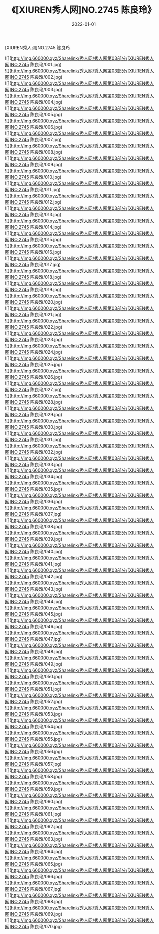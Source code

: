 ﻿---
layout: post
title:  《[XIUREN秀人网]NO.2745 陈良玲》
date:   2022-01-01
img: http://img.660000.xyz/Sharelink/秀人网/秀人网第03部分/[XIUREN秀人网]NO.2745 陈良玲/000.jpg
categories: [美女, 清纯, 唯美]
---

[XIUREN秀人网]NO.2745 陈良玲

 ![](http://img.660000.xyz/Sharelink/秀人网/秀人网第03部分/[XIUREN秀人网]NO.2745 陈良玲/001.jpg) <br>![](http://img.660000.xyz/Sharelink/秀人网/秀人网第03部分/[XIUREN秀人网]NO.2745 陈良玲/002.jpg) <br>![](http://img.660000.xyz/Sharelink/秀人网/秀人网第03部分/[XIUREN秀人网]NO.2745 陈良玲/003.jpg) <br>![](http://img.660000.xyz/Sharelink/秀人网/秀人网第03部分/[XIUREN秀人网]NO.2745 陈良玲/004.jpg) <br>![](http://img.660000.xyz/Sharelink/秀人网/秀人网第03部分/[XIUREN秀人网]NO.2745 陈良玲/005.jpg) <br>![](http://img.660000.xyz/Sharelink/秀人网/秀人网第03部分/[XIUREN秀人网]NO.2745 陈良玲/006.jpg) <br>![](http://img.660000.xyz/Sharelink/秀人网/秀人网第03部分/[XIUREN秀人网]NO.2745 陈良玲/007.jpg) <br>![](http://img.660000.xyz/Sharelink/秀人网/秀人网第03部分/[XIUREN秀人网]NO.2745 陈良玲/008.jpg) <br>![](http://img.660000.xyz/Sharelink/秀人网/秀人网第03部分/[XIUREN秀人网]NO.2745 陈良玲/009.jpg) <br>![](http://img.660000.xyz/Sharelink/秀人网/秀人网第03部分/[XIUREN秀人网]NO.2745 陈良玲/010.jpg) <br>![](http://img.660000.xyz/Sharelink/秀人网/秀人网第03部分/[XIUREN秀人网]NO.2745 陈良玲/011.jpg) <br>![](http://img.660000.xyz/Sharelink/秀人网/秀人网第03部分/[XIUREN秀人网]NO.2745 陈良玲/012.jpg) <br>![](http://img.660000.xyz/Sharelink/秀人网/秀人网第03部分/[XIUREN秀人网]NO.2745 陈良玲/013.jpg) <br>![](http://img.660000.xyz/Sharelink/秀人网/秀人网第03部分/[XIUREN秀人网]NO.2745 陈良玲/014.jpg) <br>![](http://img.660000.xyz/Sharelink/秀人网/秀人网第03部分/[XIUREN秀人网]NO.2745 陈良玲/015.jpg) <br>![](http://img.660000.xyz/Sharelink/秀人网/秀人网第03部分/[XIUREN秀人网]NO.2745 陈良玲/016.jpg) <br>![](http://img.660000.xyz/Sharelink/秀人网/秀人网第03部分/[XIUREN秀人网]NO.2745 陈良玲/017.jpg) <br>![](http://img.660000.xyz/Sharelink/秀人网/秀人网第03部分/[XIUREN秀人网]NO.2745 陈良玲/018.jpg) <br>![](http://img.660000.xyz/Sharelink/秀人网/秀人网第03部分/[XIUREN秀人网]NO.2745 陈良玲/019.jpg) <br>![](http://img.660000.xyz/Sharelink/秀人网/秀人网第03部分/[XIUREN秀人网]NO.2745 陈良玲/020.jpg) <br>![](http://img.660000.xyz/Sharelink/秀人网/秀人网第03部分/[XIUREN秀人网]NO.2745 陈良玲/021.jpg) <br>![](http://img.660000.xyz/Sharelink/秀人网/秀人网第03部分/[XIUREN秀人网]NO.2745 陈良玲/022.jpg) <br>![](http://img.660000.xyz/Sharelink/秀人网/秀人网第03部分/[XIUREN秀人网]NO.2745 陈良玲/023.jpg) <br>![](http://img.660000.xyz/Sharelink/秀人网/秀人网第03部分/[XIUREN秀人网]NO.2745 陈良玲/024.jpg) <br>![](http://img.660000.xyz/Sharelink/秀人网/秀人网第03部分/[XIUREN秀人网]NO.2745 陈良玲/025.jpg) <br>![](http://img.660000.xyz/Sharelink/秀人网/秀人网第03部分/[XIUREN秀人网]NO.2745 陈良玲/026.jpg) <br>![](http://img.660000.xyz/Sharelink/秀人网/秀人网第03部分/[XIUREN秀人网]NO.2745 陈良玲/027.jpg) <br>![](http://img.660000.xyz/Sharelink/秀人网/秀人网第03部分/[XIUREN秀人网]NO.2745 陈良玲/028.jpg) <br>![](http://img.660000.xyz/Sharelink/秀人网/秀人网第03部分/[XIUREN秀人网]NO.2745 陈良玲/029.jpg) <br>![](http://img.660000.xyz/Sharelink/秀人网/秀人网第03部分/[XIUREN秀人网]NO.2745 陈良玲/030.jpg) <br>![](http://img.660000.xyz/Sharelink/秀人网/秀人网第03部分/[XIUREN秀人网]NO.2745 陈良玲/031.jpg) <br>![](http://img.660000.xyz/Sharelink/秀人网/秀人网第03部分/[XIUREN秀人网]NO.2745 陈良玲/032.jpg) <br>![](http://img.660000.xyz/Sharelink/秀人网/秀人网第03部分/[XIUREN秀人网]NO.2745 陈良玲/033.jpg) <br>![](http://img.660000.xyz/Sharelink/秀人网/秀人网第03部分/[XIUREN秀人网]NO.2745 陈良玲/034.jpg) <br>![](http://img.660000.xyz/Sharelink/秀人网/秀人网第03部分/[XIUREN秀人网]NO.2745 陈良玲/035.jpg) <br>![](http://img.660000.xyz/Sharelink/秀人网/秀人网第03部分/[XIUREN秀人网]NO.2745 陈良玲/036.jpg) <br>![](http://img.660000.xyz/Sharelink/秀人网/秀人网第03部分/[XIUREN秀人网]NO.2745 陈良玲/037.jpg) <br>![](http://img.660000.xyz/Sharelink/秀人网/秀人网第03部分/[XIUREN秀人网]NO.2745 陈良玲/038.jpg) <br>![](http://img.660000.xyz/Sharelink/秀人网/秀人网第03部分/[XIUREN秀人网]NO.2745 陈良玲/039.jpg) <br>![](http://img.660000.xyz/Sharelink/秀人网/秀人网第03部分/[XIUREN秀人网]NO.2745 陈良玲/040.jpg) <br>![](http://img.660000.xyz/Sharelink/秀人网/秀人网第03部分/[XIUREN秀人网]NO.2745 陈良玲/041.jpg) <br>![](http://img.660000.xyz/Sharelink/秀人网/秀人网第03部分/[XIUREN秀人网]NO.2745 陈良玲/042.jpg) <br>![](http://img.660000.xyz/Sharelink/秀人网/秀人网第03部分/[XIUREN秀人网]NO.2745 陈良玲/043.jpg) <br>![](http://img.660000.xyz/Sharelink/秀人网/秀人网第03部分/[XIUREN秀人网]NO.2745 陈良玲/044.jpg) <br>![](http://img.660000.xyz/Sharelink/秀人网/秀人网第03部分/[XIUREN秀人网]NO.2745 陈良玲/045.jpg) <br>![](http://img.660000.xyz/Sharelink/秀人网/秀人网第03部分/[XIUREN秀人网]NO.2745 陈良玲/046.jpg) <br>![](http://img.660000.xyz/Sharelink/秀人网/秀人网第03部分/[XIUREN秀人网]NO.2745 陈良玲/047.jpg) <br>![](http://img.660000.xyz/Sharelink/秀人网/秀人网第03部分/[XIUREN秀人网]NO.2745 陈良玲/048.jpg) <br>![](http://img.660000.xyz/Sharelink/秀人网/秀人网第03部分/[XIUREN秀人网]NO.2745 陈良玲/049.jpg) <br>![](http://img.660000.xyz/Sharelink/秀人网/秀人网第03部分/[XIUREN秀人网]NO.2745 陈良玲/050.jpg) <br>![](http://img.660000.xyz/Sharelink/秀人网/秀人网第03部分/[XIUREN秀人网]NO.2745 陈良玲/051.jpg) <br>![](http://img.660000.xyz/Sharelink/秀人网/秀人网第03部分/[XIUREN秀人网]NO.2745 陈良玲/052.jpg) <br>![](http://img.660000.xyz/Sharelink/秀人网/秀人网第03部分/[XIUREN秀人网]NO.2745 陈良玲/053.jpg) <br>![](http://img.660000.xyz/Sharelink/秀人网/秀人网第03部分/[XIUREN秀人网]NO.2745 陈良玲/054.jpg) <br>![](http://img.660000.xyz/Sharelink/秀人网/秀人网第03部分/[XIUREN秀人网]NO.2745 陈良玲/055.jpg) <br>![](http://img.660000.xyz/Sharelink/秀人网/秀人网第03部分/[XIUREN秀人网]NO.2745 陈良玲/056.jpg) <br>![](http://img.660000.xyz/Sharelink/秀人网/秀人网第03部分/[XIUREN秀人网]NO.2745 陈良玲/057.jpg) <br>![](http://img.660000.xyz/Sharelink/秀人网/秀人网第03部分/[XIUREN秀人网]NO.2745 陈良玲/058.jpg) <br>![](http://img.660000.xyz/Sharelink/秀人网/秀人网第03部分/[XIUREN秀人网]NO.2745 陈良玲/059.jpg) <br>![](http://img.660000.xyz/Sharelink/秀人网/秀人网第03部分/[XIUREN秀人网]NO.2745 陈良玲/060.jpg) <br>![](http://img.660000.xyz/Sharelink/秀人网/秀人网第03部分/[XIUREN秀人网]NO.2745 陈良玲/061.jpg) <br>![](http://img.660000.xyz/Sharelink/秀人网/秀人网第03部分/[XIUREN秀人网]NO.2745 陈良玲/062.jpg) <br>![](http://img.660000.xyz/Sharelink/秀人网/秀人网第03部分/[XIUREN秀人网]NO.2745 陈良玲/063.jpg) <br>![](http://img.660000.xyz/Sharelink/秀人网/秀人网第03部分/[XIUREN秀人网]NO.2745 陈良玲/064.jpg) <br>![](http://img.660000.xyz/Sharelink/秀人网/秀人网第03部分/[XIUREN秀人网]NO.2745 陈良玲/065.jpg) <br>![](http://img.660000.xyz/Sharelink/秀人网/秀人网第03部分/[XIUREN秀人网]NO.2745 陈良玲/066.jpg) <br>![](http://img.660000.xyz/Sharelink/秀人网/秀人网第03部分/[XIUREN秀人网]NO.2745 陈良玲/067.jpg) <br>![](http://img.660000.xyz/Sharelink/秀人网/秀人网第03部分/[XIUREN秀人网]NO.2745 陈良玲/068.jpg) <br>![](http://img.660000.xyz/Sharelink/秀人网/秀人网第03部分/[XIUREN秀人网]NO.2745 陈良玲/069.jpg) <br>![](http://img.660000.xyz/Sharelink/秀人网/秀人网第03部分/[XIUREN秀人网]NO.2745 陈良玲/070.jpg) <br>